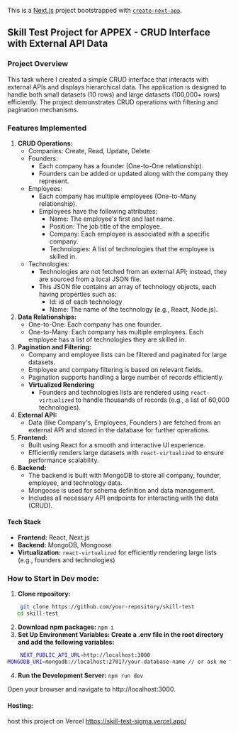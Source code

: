 This is a [Next.js](https://nextjs.org) project bootstrapped with [`create-next-app`](https://nextjs.org/docs/app/api-reference/cli/create-next-app).

## Skill Test Project for APPEX - CRUD Interface with External API Data

### Project Overview

This task where I created a simple CRUD interface that interacts with external APIs and displays hierarchical data. The application is designed to handle both small datasets (10 rows) and large datasets (100,000+ rows) efficiently. The project demonstrates CRUD operations with filtering and pagination mechanisms.

### Features Implemented

1. **CRUD Operations:**
    - Companies: Create, Read, Update, Delete
    - Founders:
        - Each company has a founder (One-to-One relationship).
        - Founders can be added or updated along with the company they represent.
    - Employees:
        - Each company has multiple employees (One-to-Many relationship).
        - Employees have the following attributes:
            - Name: The employee's first and last name.
            - Position: The job title of the employee.
            - Company: Each employee is associated with a specific company.
            - Technologies: A list of technologies that the employee is skilled in.
    - Technologies:
        - Technologies are not fetched from an external API; instead, they are sourced from a local JSON file.
        - This JSON file contains an array of technology objects, each having properties such as:
            - Id: id of each technology
            - Name: The name of the technology (e.g., React, Node.js).
2. **Data Relationships:**
    - One-to-One: Each company has one founder.
    - One-to-Many: Each company has multiple employees. Each employee has a list of technologies they are skilled in.
3. **Pagination and Filtering:**
    - Company and employee lists can be filtered and paginated for large datasets.
    - Employee and company filtering is based on relevant fields.
    - Pagination supports handling a large number of records efficiently.
    - **Virtualized Rendering**
        - Founders and technologies lists are rendered using `react-virtualized` to handle thousands of records (e.g., a list of 60,000 technologies).
4. **External API:**
    - Data (like Company's, Employees, Founders ) are fetched from an external API and stored in the database for further operations.
5. **Frontend:**
    - Built using React for a smooth and interactive UI experience.
    - Efficiently renders large datasets with `react-virtualized` to ensure performance scalability.
6. **Backend:**
    - The backend is built with MongoDB to store all company, founder, employee, and technology data.
    - Mongoose is used for schema definition and data management.
    - Includes all necessary API endpoints for interacting with the data (CRUD).

#### Tech Stack

-   **Frontend:** React, Next.js
-   **Backend:** MongoDB, Mongoose
-   **Virtualization:** `react-virtualized` for efficiently rendering large lists (e.g., founders and technologies)

### How to Start in Dev mode:

1.  **Clone repository:**

```bash
    git clone https://github.com/your-repository/skill-test
   cd skill-test
```

2.  **Download npm packages:**
    `npm i`
3.  **Set Up Environment Variables: Create a .env file in the root directory and add the following variables:**

```bash
    NEXT_PUBLIC_API_URL=http://localhost:3000
MONGODB_URI=mongodb://localhost:27017/your-database-name // or ask me for database connection string
```

4.  **Run the Development Server:**
    `npm run dev`

Open your browser and navigate to http://localhost:3000.

#### Hosting:

host this project on Vercel https://skill-test-sigma.vercel.app/
